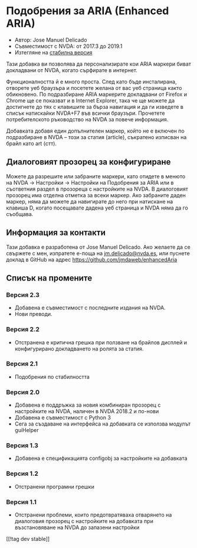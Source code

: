 # Подобрения за ARIA (Enhanced ARIA) #

* Автор: Jose Manuel Delicado
* Съвместимост с NVDA: от 2017.3 до 2019.1
* Изтегляне на [стабилна версия][1]

Тази добавка ви позволява да персонализирате кои ARIA маркери биват
докладвани от NVDA, когато сърфирате в интернет.

Функционалността й е много проста. След като бъде инсталирана, отворете уеб
браузъра и посетете желана от вас уеб страница както обикновено. По
подразбиране ARIA маркерите докладвани от Firefox и Chrome ще се показват и
в Internet Explorer, така че ще можете да достигнете до тях с клавишите за
бърза навигация и да ги изведете в списък натискайки NVDA+F7 във всички
браузъри. Прочетете потребителското ръководство на NVDA за повече
информация.

Добавката добавя един допълнителен маркер, който не е включен по
подразбиране в NVDA – този за статия (article), съкратено изписван на брайл
като art (стт).

## Диалоговият прозорец за конфигуриране

Можете да разрешите или забраните маркери, като отидете в менюто на NVDA ->
Настройки -> Настройки на Подобрения за ARIA или в съответния раздел в
прозореца с настройките на NVDA. В диалоговият прозорец има отделна отметка
за всеки маркер. Ако забраните даден маркер, няма да можете да навигирате до
него при натискане на клавиша D, когато посещавате дадена уеб страница и
NVDA няма да го съобщава.

## Информация за контакти

Тази добавка е разработена от Jose Manuel Delicado. Ако желаете да се
свържете с мен, изпратете е-поща на jm.delicado@nvda.es, или пуснете доклад
в GitHub на адрес https://github.com/jmdaweb/enhancedAria

## Списък на промените

### Версия 2.3

* Добавена е съвместимост с последните издания на NVDA.
* Нови преводи.

### Версия 2.2

* Отстранена е критична грешка при ползване на брайлов дисплей и
  конфигурирано докладването на ролята за статия.

### Версия 2.1

* Подобрения по стабилността

### Версия 2.0

* Добавена е поддръжка за новия комбиниран прозорец с настройките на NVDA,
  наличен в NVDA 2018.2 и по-нови
* Добавена е съвместимост с Python 3
* Сега за създаване на интерфейса на добавката се използва модулът guiHelper

### Версия 1.3

* Добавена е спецификацията configobj за настройките на добавката

### Версия 1.2

* Отстранени програмни грешки

### Версия 1.1

* Отстранени проблеми, които предотвратяваха отварянето на диалоговия
  прозорец с настройките на добавката при възстановяване на NVDA до запазени
  настройки

[[!tag dev stable]]

[1]: https://addons.nvda-project.org/files/get.php?file=earia

